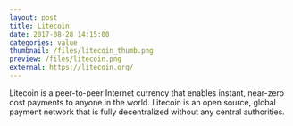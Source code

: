 ```yaml
---
layout: post
title: Litecoin
date: 2017-08-28 14:15:00
categories: value
thumbnail: /files/litecoin_thumb.png
preview: /files/litecoin.png
external: https://litecoin.org/
---
```

Litecoin is a peer-to-peer Internet currency that enables instant, near-zero cost payments to anyone in the world. Litecoin is an open source, global payment network that is fully decentralized without any central authorities.
